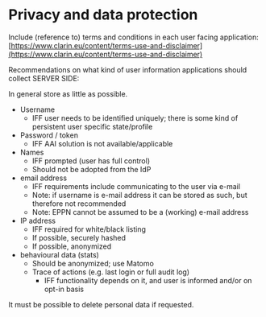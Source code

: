 # Privacy and data protection

Include (reference to) terms and conditions in each user facing application: [https://www.clarin.eu/content/terms-use-and-disclaimer](https://www.clarin.eu/content/terms-use-and-disclaimer)

Recommendations on what kind of user information applications should collect
SERVER SIDE:

In general store as little as possible.

- Username
   - IFF user needs to be identified uniquely; there is some kind of persistent
   user specific state/profile
- Password / token
   - IFF AAI solution is not available/applicable
- Names
   - IFF prompted (user has full control)
   - Should not be adopted from the IdP
- email address
   - IFF requirements include communicating to the user via e-mail
   - Note: if username is e-mail address it can be stored as such, but therefore
   not recommended
   - Note: EPPN cannot be assumed to be a (working) e-mail address
- IP address
   - IFF required for white/black listing
   - If possible, securely hashed
   - If possible, anonymized
- behavioural data (stats)
   - Should be anonymized; use Matomo
   - Trace of actions (e.g. last login or full audit log)
      - IFF functionality depends on it, and user is informed and/or on opt-in basis

It must be possible to delete personal data if requested.
